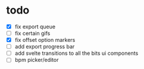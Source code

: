 # todo

- [x] fix export queue
- [ ] fix certain gifs
- [x] fix offset option markers
- [ ] add export progress bar
- [ ] add svelte transitions to all the bits ui components
- [ ] bpm picker/editor
